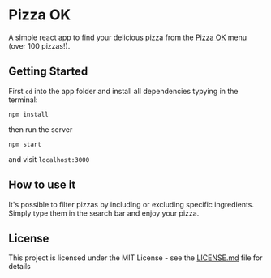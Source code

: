 # Pizza OK

A simple react app to find your delicious pizza from the [Pizza OK](https://www.tripadvisor.it/Restaurant_Review-g187849-d1467872-Reviews-Pizza_OK_2-Milan_Lombardy.html)  menu (over 100 pizzas!).


## Getting Started
First `cd` into the app folder and install all dependencies typying in the terminal:

```
npm install
```

then run the server

```
npm start
```

and visit `localhost:3000`


## How to use it

It's possible to filter pizzas by including or excluding specific ingredients. Simply type them in the search bar and enjoy your pizza.


## License

This project is licensed under the MIT License - see the [LICENSE.md](LICENSE.md) file for details
